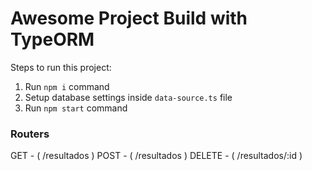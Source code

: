# Awesome Project Build with TypeORM

Steps to run this project:

1. Run `npm i` command
2. Setup database settings inside `data-source.ts` file
3. Run `npm start` command


### Routers

GET - ( /resultados )
POST - ( /resultados )
DELETE - ( /resultados/:id )